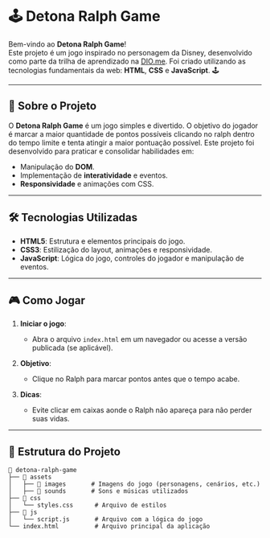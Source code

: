 # 🕹️ Detona Ralph Game

Bem-vindo ao **Detona Ralph Game**!  
Este projeto é um jogo inspirado no personagem da Disney, desenvolvido como parte da trilha de aprendizado na [DIO.me](https://www.dio.me/). Foi criado utilizando as tecnologias fundamentais da web: **HTML**, **CSS** e **JavaScript**. 🕹️

---

## 🚀 Sobre o Projeto

O **Detona Ralph Game** é um jogo simples e divertido. O objetivo do jogador é marcar a maior quantidade de pontos possíveis clicando no ralph dentro do tempo limite e tenta atingir a maior pontuação possível. Este projeto foi desenvolvido para praticar e consolidar habilidades em:

- Manipulação do **DOM**.
- Implementação de **interatividade** e eventos.
- **Responsividade** e animações com CSS.

---

## 🛠️ Tecnologias Utilizadas

- **HTML5**: Estrutura e elementos principais do jogo.
- **CSS3**: Estilização do layout, animações e responsividade.
- **JavaScript**: Lógica do jogo, controles do jogador e manipulação de eventos.

---

## 🎮 Como Jogar

1. **Iniciar o jogo**:
   - Abra o arquivo `index.html` em um navegador ou acesse a versão publicada (se aplicável).

2. **Objetivo**:
   - Clique no Ralph para marcar pontos antes que o tempo acabe.

4. **Dicas**:
   - Evite clicar em caixas aonde o Ralph não apareça para não perder suas vidas.

---

## 📂 Estrutura do Projeto

```plaintext
📁 detona-ralph-game
├── 📂 assets
│   ├── 📂 images       # Imagens do jogo (personagens, cenários, etc.)
│   ├── 📂 sounds       # Sons e músicas utilizados
├── 📂 css
│   └── styles.css      # Arquivo de estilos
├── 📂 js
│   └── script.js       # Arquivo com a lógica do jogo
└── index.html          # Arquivo principal da aplicação
